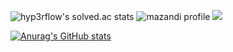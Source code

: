 ![hyp3rflow's solved.ac stats](https://github-readme-solvedac.hyp3rflow.vercel.app/api/?handle=0313043)
![mazandi profile](http://mazandi.herokuapp.com/api?handle={0313043}&theme=Ruby5)
<img src="http://mazandi.herokuapp.com/api?handle={0313043}&theme=Ruby5"/>
<!--
**SuBinMok/SuBinMok** is a ✨ _special_ ✨ repository because its `README.md` (this file) appears on your GitHub profile.

Here are some ideas to get you started:

- 🔭 I’m currently working on ...
- 🌱 I’m currently learning ...
- 👯 I’m looking to collaborate on ...
- 🤔 I’m looking for help with ...
- 💬 Ask me about ...
- 📫 How to reach me: ...
- 😄 Pronouns: ...
- ⚡ Fun fact: ...
-->
[![Anurag's GitHub stats](https://github-readme-stats.vercel.app/api?username=SuBinMok)](https://github.com/anuraghazra/github-readme-stats)

